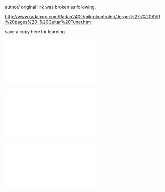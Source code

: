 author/ original link was broken as following,

http://www.radanpro.com/Radan2400/mikrokontroleri/Jesper%27s%20AVR%20pages%20-%20Guitar%20Tuner.htm

save a copy here for learning

![AT90S2323, 2K flash, datasheet, obsolete part number](AT90S2323.pdf)

![C source code gtuner.c](gtuner.c)

![A copy of Jesper's_AVR_pages-Guitar_Tuner_sch.pdf, include project description and schematic](Jesper's_AVR_pages-Guitar_Tuner_sch.pdf)







